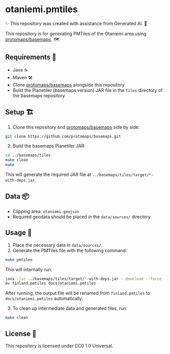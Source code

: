# otaniemi.pmtiles

✨ This repository was created with assistance from Generated AI. 🤖

This repository is for generating PMTiles of the Otaniemi area using [protomaps/basemaps](https://github.com/protomaps/basemaps). 🗺️

## Requirements 🚀

- Java ☕
- Maven 🛠️
- Clone [protomaps/basemaps](https://github.com/protomaps/basemaps) alongside this repository
- Build the Planetiler (basemaps version) JAR file in the `tiles` directory of the basemaps repository

## Setup 🏗️

1. Clone this repository and [protomaps/basemaps](https://github.com/protomaps/basemaps) side by side:

```sh
git clone https://github.com/protomaps/basemaps.git
```

2. Build the basemaps Planetiler JAR:

```sh
cd ../basemaps/tiles
make clean
make
```

This will generate the required JAR file at `../basemaps/tiles/target/*-with-deps.jar`.

## Data 📦

- Clipping area: `otaniemi.geojson`
- Required geodata should be placed in the `data/sources/` directory

## Usage 📝

1. Place the necessary data in `data/sources/`.
2. Generate the PMTiles file with the following command:

```sh
make pmtiles
```

This will internally run:

```sh
java -jar ../basemaps/tiles/target/*-with-deps.jar --download --force --area=finland --clip=otaniemi.geojson
mv finland.pmtiles docs/otaniemi.pmtiles
```

After running, the output file will be renamed from `finland.pmtiles` to `docs/otaniemi.pmtiles` automatically.

3. To clean up intermediate data and generated files, run:

```sh
make clean
```

## License 📄

This repository is licensed under CC0 1.0 Universal.
